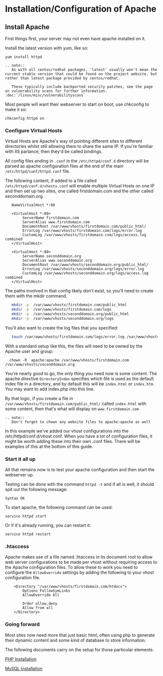 # Installation/Configuration of Apache


## Install Apache

First things first, your server may not even have apache installed on it.

Install the latest version with yum, like so:

`yum install httpd`

```eval_rst
.. note::
   As with all centos/redhat packages, 'latest' usually won't mean the current stable version that could be found on the project website, but rather than latest package provided by centos/redhat.

   These typically include backported security patches, see the page on vulnerability scans for further information. :doc:`/linux/misc/vulnerabilityscans`
```

Most people will want their webserver to start on boot, use chkconfig to make it so:

`chkconfig httpd on`

### Configure Virtual Hosts

Virtual Hosts are Apache's way of pointing different sites to different directories whilst still allowing them to share the same IP. If you're familiar with IIS parlance, then they'd be called bindings.

All config files ending in `.conf` in the `/etc/httpd/conf.d` directory will be parsed as apache configuration files at the end of the main `/etc/httpd/conf/httpd.conf` file.

The following content, if added to a file called `/etc/httpd/conf.d/vhosts.conf` will enable multiple Virtual Hosts on one IP and then set up two sites, one called firstdomain.com and the other called seconddomain.org.

```apacheconf
   NameVirtualHost *:80

   <VirtualHost *:80>
        ServerName firstdomain.com
        ServerAlias www.firstdomain.com
        DocumentRoot /var/www/vhosts/firstdomain.com/public_html/
        ErrorLog /var/www/vhosts/firstdomain.com/logs/error.log
        CustomLog /var/www/vhosts/firstdomain.com/logs/access.log combined
   </VirtualHost>

   <VirtualHost *:80>
        ServerName seconddomain.org
        ServerAlias www.seconddomain.org
        DocumentRoot /var/www/vhosts/seconddomain.org/public_html/
        ErrorLog /var/www/vhosts/seconddomain.org/logs/error.log
        CustomLog /var/www/vhosts/seconddomain.org/logs/access.log combined
   </VirtualHost>
```

The paths involved in that config likely don't exist, so you'll need to create them with the mkdir command.

```bash
   mkdir -p  /var/www/vhosts/firstdomain.com/public_html
   mkdir -p  /var/www/vhosts/firstdomain.com/logs
   mkdir -p  /var/www/vhosts/seconddomain.org/public_html
   mkdir -p  /var/www/vhosts/seconddomain.org/logs
```

You'll also want to create the log files that you specified:

```bash
   touch /var/www/vhosts/firstdomain.com/logs/error.log /var/www/vhosts/firstdomain.com/logs/access.log /var/www/vhosts/seconddomain.org/logs/error.log /var/www/vhosts/seconddomain.org/logs/access.log
```

With a standard setup like this, the files will need to be owned by the Apache user and group:

```console
  chown -R  apache:apache /var/www/vhosts/firstdomain.com /var/www/vhosts/seconddomain.org
```

You're nearly good to go, the only thing you need now is some content. The apache directive `DirectoryIndex` specifies which file is used as the default index file in a directory, and by default this will be `index.html` or `index.htm`. You may want to add index.php into this line.

By that logic, if you create a file in `/var/www/vhosts/firstdomain.com/public_html/` called `index.html` with some content, then that's what will display on `www.firstdomain.com`

```eval_rst
.. note::
   Don't forget to chown any website files to apache:apache as well
```

In this example we've added our vhost configurations into the /etc/httpd/conf.d/vhost.conf. When you have a lot of configuration files, it might be worth adding these into their own .conf files. There will be examples of this at the bottom of this guide.

### Start it all up

All that remains now is to test your apache configuration and then start the webserver up.

Testing can be done with the command `httpd -t` and if all is well, it should spit out the following message:

`Syntax OK`

To start apache, the following command can be used:

`service httpd start`

Or if it's already running, you can restart it:

`service httpd restart`

### .htaccess

Apache makes use of a file named .htaccess in its document root to allow web server configurations to be made per vhost without requiring access to the Apache configuration files. To allow these to work you need to configure the `AllowOverride` settings by adding the following to your vhost configuration file.

```console
    <Directory "/var/www/vhosts/firstdomain.com/htdocs">
        Options FollowSymLinks
        AllowOverride All

        Order allow,deny
        Allow from all
    </Directory>
```

### Going forward

Most sites now need more that just basic html, often using php to generate their dynamic content and some kind of database to store information.

The following documents carry on the setup for those particular elements:

[PHP Installation](/linux/php/installation.html)

[MySQL Installation](/linux/mysql/installation.html)
